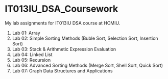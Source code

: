 # IT013IU_DSA_Coursework
My lab assignments for IT013IU DSA course at HCMIU.
1. Lab 01: Array
2. Lab 02: Simple Sorting Methods (Buble Sort, Selection Sort, Insertion Sort)
3. Lab 03: Stack & Arithmetic Expression Evaluation
4. Lab 04: Linked List
5. Lab 05: Recursion
6. Lab 06: Advanced Sorting Methods (Merge Sort, Shell Sort, Quick Sort)
7. Lab 07: Graph Data Structures and Applications
